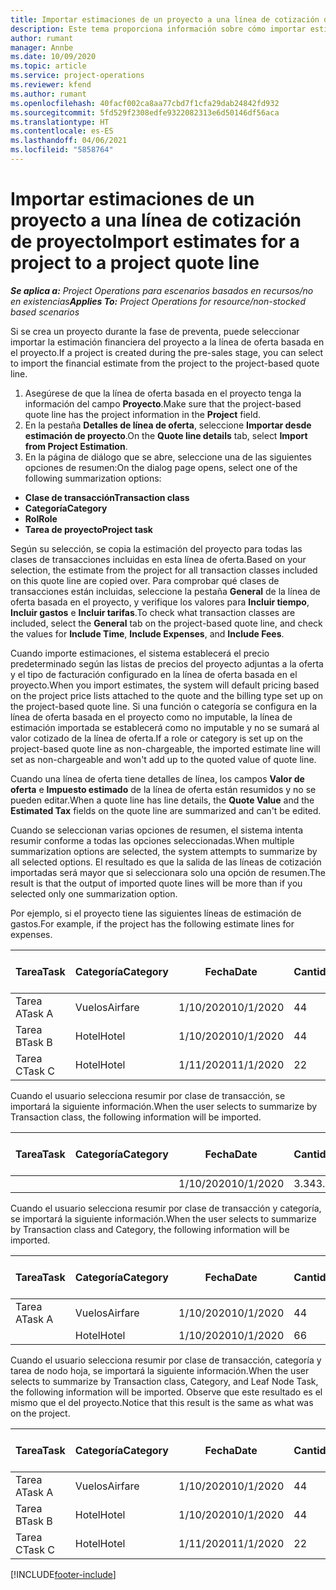 ```yaml
---
title: Importar estimaciones de un proyecto a una línea de cotización de proyecto
description: Este tema proporciona información sobre cómo importar estimaciones de un proyecto a una línea de cotización de proyecto.
author: rumant
manager: Annbe
ms.date: 10/09/2020
ms.topic: article
ms.service: project-operations
ms.reviewer: kfend
ms.author: rumant
ms.openlocfilehash: 40facf002ca8aa77cbd7f1cfa29dab24842fd932
ms.sourcegitcommit: 5fd529f2308edfe9322082313e6d50146df56aca
ms.translationtype: HT
ms.contentlocale: es-ES
ms.lasthandoff: 04/06/2021
ms.locfileid: "5858764"
---
```

# <a name="import-estimates-for-a-project-to-a-project-quote-line"></a><span data-ttu-id="445ef-103">Importar estimaciones de un proyecto a una línea de cotización de proyecto</span><span class="sxs-lookup"><span data-stu-id="445ef-103">Import estimates for a project to a project quote line</span></span>

<span data-ttu-id="445ef-104">_**Se aplica a:** Project Operations para escenarios basados en recursos/no en existencias_</span><span class="sxs-lookup"><span data-stu-id="445ef-104">_**Applies To:** Project Operations for resource/non-stocked based scenarios_</span></span>


<span data-ttu-id="445ef-105">Si se crea un proyecto durante la fase de preventa, puede seleccionar importar la estimación financiera del proyecto a la línea de oferta basada en el proyecto.</span><span class="sxs-lookup"><span data-stu-id="445ef-105">If a project is created during the pre-sales stage, you can select to import the financial estimate from the project to the project-based quote line.</span></span>

1. <span data-ttu-id="445ef-106">Asegúrese de que la línea de oferta basada en el proyecto tenga la información del campo **Proyecto**.</span><span class="sxs-lookup"><span data-stu-id="445ef-106">Make sure that the project-based quote line has the project information in the **Project** field.</span></span>
2. <span data-ttu-id="445ef-107">En la pestaña **Detalles de línea de oferta**, seleccione **Importar desde estimación de proyecto**.</span><span class="sxs-lookup"><span data-stu-id="445ef-107">On the **Quote line details** tab, select **Import from Project Estimation**.</span></span>
3. <span data-ttu-id="445ef-108">En la página de diálogo que se abre, seleccione una de las siguientes opciones de resumen:</span><span class="sxs-lookup"><span data-stu-id="445ef-108">On the dialog page opens, select one of the following summarization options:</span></span>

  - <span data-ttu-id="445ef-109">**Clase de transacción**</span><span class="sxs-lookup"><span data-stu-id="445ef-109">**Transaction class**</span></span>
  - <span data-ttu-id="445ef-110">**Categoría**</span><span class="sxs-lookup"><span data-stu-id="445ef-110">**Category**</span></span>
  - <span data-ttu-id="445ef-111">**Rol**</span><span class="sxs-lookup"><span data-stu-id="445ef-111">**Role**</span></span> 
  - <span data-ttu-id="445ef-112">**Tarea de proyecto**</span><span class="sxs-lookup"><span data-stu-id="445ef-112">**Project task**</span></span>

<span data-ttu-id="445ef-113">Según su selección, se copia la estimación del proyecto para todas las clases de transacciones incluidas en esta línea de oferta.</span><span class="sxs-lookup"><span data-stu-id="445ef-113">Based on your selection, the estimate from the project for all transaction classes included on this quote line are copied over.</span></span> <span data-ttu-id="445ef-114">Para comprobar qué clases de transacciones están incluidas, seleccione la pestaña **General** de la línea de oferta basada en el proyecto, y verifique los valores para **Incluir tiempo**, **Incluir gastos** e **Incluir tarifas**.</span><span class="sxs-lookup"><span data-stu-id="445ef-114">To check what transaction classes are included, select the **General** tab on the project-based quote line, and check the values for **Include Time**, **Include Expenses**, and **Include Fees**.</span></span>

<span data-ttu-id="445ef-115">Cuando importe estimaciones, el sistema establecerá el precio predeterminado según las listas de precios del proyecto adjuntas a la oferta y el tipo de facturación configurado en la línea de oferta basada en el proyecto.</span><span class="sxs-lookup"><span data-stu-id="445ef-115">When you import estimates, the system will default pricing based on the project price lists attached to the quote and the billing type set up on the project-based quote line.</span></span> <span data-ttu-id="445ef-116">Si una función o categoría se configura en la línea de oferta basada en el proyecto como no imputable, la línea de estimación importada se establecerá como no imputable y no se sumará al valor cotizado de la línea de oferta.</span><span class="sxs-lookup"><span data-stu-id="445ef-116">If a role or category is set up on the project-based quote line as non-chargeable, the imported estimate line will set as non-chargeable and won't add up to the quoted value of quote line.</span></span>

<span data-ttu-id="445ef-117">Cuando una línea de oferta tiene detalles de línea, los campos **Valor de oferta** e **Impuesto estimado** de la línea de oferta están resumidos y no se pueden editar.</span><span class="sxs-lookup"><span data-stu-id="445ef-117">When a quote line has line details, the **Quote Value** and the **Estimated Tax** fields on the quote line are summarized and can't be edited.</span></span>

<span data-ttu-id="445ef-118">Cuando se seleccionan varias opciones de resumen, el sistema intenta resumir conforme a todas las opciones seleccionadas.</span><span class="sxs-lookup"><span data-stu-id="445ef-118">When multiple summarization options are selected, the system attempts to summarize by all selected options.</span></span> <span data-ttu-id="445ef-119">El resultado es que la salida de las líneas de cotización importadas será mayor que si seleccionara solo una opción de resumen.</span><span class="sxs-lookup"><span data-stu-id="445ef-119">The result is that the output of imported quote lines will be more than if you selected only one summarization option.</span></span>

<span data-ttu-id="445ef-120">Por ejemplo, si el proyecto tiene las siguientes líneas de estimación de gastos.</span><span class="sxs-lookup"><span data-stu-id="445ef-120">For example, if the project has the following estimate lines for expenses.</span></span>

| <span data-ttu-id="445ef-121">Tarea</span><span class="sxs-lookup"><span data-stu-id="445ef-121">Task</span></span> | <span data-ttu-id="445ef-122">Categoría</span><span class="sxs-lookup"><span data-stu-id="445ef-122">Category</span></span> | <span data-ttu-id="445ef-123">Fecha</span><span class="sxs-lookup"><span data-stu-id="445ef-123">Date</span></span> | <span data-ttu-id="445ef-124">Cantidad</span><span class="sxs-lookup"><span data-stu-id="445ef-124">Quantity</span></span> | <span data-ttu-id="445ef-125">Precio unitario</span><span class="sxs-lookup"><span data-stu-id="445ef-125">Unit price</span></span> | <span data-ttu-id="445ef-126">Importe</span><span class="sxs-lookup"><span data-stu-id="445ef-126">Amount</span></span> |
| --- | --- | --- | --- | --- | --- |
| <span data-ttu-id="445ef-127">Tarea A</span><span class="sxs-lookup"><span data-stu-id="445ef-127">Task A</span></span> | <span data-ttu-id="445ef-128">Vuelos</span><span class="sxs-lookup"><span data-stu-id="445ef-128">Airfare</span></span> | <span data-ttu-id="445ef-129">1/10/2020</span><span class="sxs-lookup"><span data-stu-id="445ef-129">10/1/2020</span></span> | <span data-ttu-id="445ef-130">4</span><span class="sxs-lookup"><span data-stu-id="445ef-130">4</span></span> | <span data-ttu-id="445ef-131">400</span><span class="sxs-lookup"><span data-stu-id="445ef-131">400</span></span> | <span data-ttu-id="445ef-132">1600</span><span class="sxs-lookup"><span data-stu-id="445ef-132">1600</span></span> |
| <span data-ttu-id="445ef-133">Tarea B</span><span class="sxs-lookup"><span data-stu-id="445ef-133">Task B</span></span> | <span data-ttu-id="445ef-134">Hotel</span><span class="sxs-lookup"><span data-stu-id="445ef-134">Hotel</span></span> | <span data-ttu-id="445ef-135">1/10/2020</span><span class="sxs-lookup"><span data-stu-id="445ef-135">10/1/2020</span></span> | <span data-ttu-id="445ef-136">4</span><span class="sxs-lookup"><span data-stu-id="445ef-136">4</span></span> | <span data-ttu-id="445ef-137">200</span><span class="sxs-lookup"><span data-stu-id="445ef-137">200</span></span> | <span data-ttu-id="445ef-138">800</span><span class="sxs-lookup"><span data-stu-id="445ef-138">800</span></span> |
| <span data-ttu-id="445ef-139">Tarea C</span><span class="sxs-lookup"><span data-stu-id="445ef-139">Task C</span></span> | <span data-ttu-id="445ef-140">Hotel</span><span class="sxs-lookup"><span data-stu-id="445ef-140">Hotel</span></span> | <span data-ttu-id="445ef-141">1/11/2020</span><span class="sxs-lookup"><span data-stu-id="445ef-141">11/1/2020</span></span> | <span data-ttu-id="445ef-142">2</span><span class="sxs-lookup"><span data-stu-id="445ef-142">2</span></span> | <span data-ttu-id="445ef-143">200</span><span class="sxs-lookup"><span data-stu-id="445ef-143">200</span></span> | <span data-ttu-id="445ef-144">400</span><span class="sxs-lookup"><span data-stu-id="445ef-144">400</span></span> |

<span data-ttu-id="445ef-145">Cuando el usuario selecciona resumir por clase de transacción, se importará la siguiente información.</span><span class="sxs-lookup"><span data-stu-id="445ef-145">When the user selects to summarize by Transaction class, the following information will be imported.</span></span>

| <span data-ttu-id="445ef-146">Tarea</span><span class="sxs-lookup"><span data-stu-id="445ef-146">Task</span></span> | <span data-ttu-id="445ef-147">Categoría</span><span class="sxs-lookup"><span data-stu-id="445ef-147">Category</span></span> | <span data-ttu-id="445ef-148">Fecha</span><span class="sxs-lookup"><span data-stu-id="445ef-148">Date</span></span> | <span data-ttu-id="445ef-149">Cantidad</span><span class="sxs-lookup"><span data-stu-id="445ef-149">Quantity</span></span> | <span data-ttu-id="445ef-150">Precio unitario</span><span class="sxs-lookup"><span data-stu-id="445ef-150">Unit price</span></span> | <span data-ttu-id="445ef-151">Importe</span><span class="sxs-lookup"><span data-stu-id="445ef-151">Amount</span></span> |
| --- | --- | --- | --- | --- | --- |
| | | <span data-ttu-id="445ef-152">1/10/2020</span><span class="sxs-lookup"><span data-stu-id="445ef-152">10/1/2020</span></span> | <span data-ttu-id="445ef-153">3.34</span><span class="sxs-lookup"><span data-stu-id="445ef-153">3.34</span></span> | <span data-ttu-id="445ef-154">840</span><span class="sxs-lookup"><span data-stu-id="445ef-154">840</span></span> | <span data-ttu-id="445ef-155">2800</span><span class="sxs-lookup"><span data-stu-id="445ef-155">2800</span></span> |

<span data-ttu-id="445ef-156">Cuando el usuario selecciona resumir por clase de transacción y categoría, se importará la siguiente información.</span><span class="sxs-lookup"><span data-stu-id="445ef-156">When the user selects to summarize by Transaction class and Category, the following information will be imported.</span></span>

| <span data-ttu-id="445ef-157">Tarea</span><span class="sxs-lookup"><span data-stu-id="445ef-157">Task</span></span> | <span data-ttu-id="445ef-158">Categoría</span><span class="sxs-lookup"><span data-stu-id="445ef-158">Category</span></span> | <span data-ttu-id="445ef-159">Fecha</span><span class="sxs-lookup"><span data-stu-id="445ef-159">Date</span></span> | <span data-ttu-id="445ef-160">Cantidad</span><span class="sxs-lookup"><span data-stu-id="445ef-160">Quantity</span></span> | <span data-ttu-id="445ef-161">Precio unitario</span><span class="sxs-lookup"><span data-stu-id="445ef-161">Unit price</span></span> | <span data-ttu-id="445ef-162">Importe</span><span class="sxs-lookup"><span data-stu-id="445ef-162">Amount</span></span> |
| --- | --- | --- | --- | --- | --- |
| <span data-ttu-id="445ef-163">Tarea A</span><span class="sxs-lookup"><span data-stu-id="445ef-163">Task A</span></span> | <span data-ttu-id="445ef-164">Vuelos</span><span class="sxs-lookup"><span data-stu-id="445ef-164">Airfare</span></span> | <span data-ttu-id="445ef-165">1/10/2020</span><span class="sxs-lookup"><span data-stu-id="445ef-165">10/1/2020</span></span> | <span data-ttu-id="445ef-166">4</span><span class="sxs-lookup"><span data-stu-id="445ef-166">4</span></span> | <span data-ttu-id="445ef-167">400</span><span class="sxs-lookup"><span data-stu-id="445ef-167">400</span></span> | <span data-ttu-id="445ef-168">1600</span><span class="sxs-lookup"><span data-stu-id="445ef-168">1600</span></span> |
| | <span data-ttu-id="445ef-169">Hotel</span><span class="sxs-lookup"><span data-stu-id="445ef-169">Hotel</span></span> | <span data-ttu-id="445ef-170">1/10/2020</span><span class="sxs-lookup"><span data-stu-id="445ef-170">10/1/2020</span></span> | <span data-ttu-id="445ef-171">6</span><span class="sxs-lookup"><span data-stu-id="445ef-171">6</span></span> | <span data-ttu-id="445ef-172">200</span><span class="sxs-lookup"><span data-stu-id="445ef-172">200</span></span> | <span data-ttu-id="445ef-173">1200</span><span class="sxs-lookup"><span data-stu-id="445ef-173">1200</span></span> |

<span data-ttu-id="445ef-174">Cuando el usuario selecciona resumir por clase de transacción, categoría y tarea de nodo hoja, se importará la siguiente información.</span><span class="sxs-lookup"><span data-stu-id="445ef-174">When the user selects to summarize by Transaction class, Category, and Leaf Node Task, the following information will be imported.</span></span> <span data-ttu-id="445ef-175">Observe que este resultado es el mismo que el del proyecto.</span><span class="sxs-lookup"><span data-stu-id="445ef-175">Notice that this result is the same as what was on the project.</span></span>

| <span data-ttu-id="445ef-176">Tarea</span><span class="sxs-lookup"><span data-stu-id="445ef-176">Task</span></span> | <span data-ttu-id="445ef-177">Categoría</span><span class="sxs-lookup"><span data-stu-id="445ef-177">Category</span></span> | <span data-ttu-id="445ef-178">Fecha</span><span class="sxs-lookup"><span data-stu-id="445ef-178">Date</span></span> | <span data-ttu-id="445ef-179">Cantidad</span><span class="sxs-lookup"><span data-stu-id="445ef-179">Quantity</span></span> | <span data-ttu-id="445ef-180">Precio unitario</span><span class="sxs-lookup"><span data-stu-id="445ef-180">Unit price</span></span> | <span data-ttu-id="445ef-181">Importe</span><span class="sxs-lookup"><span data-stu-id="445ef-181">Amount</span></span> |
| --- | --- | --- | --- | --- | --- |
| <span data-ttu-id="445ef-182">Tarea A</span><span class="sxs-lookup"><span data-stu-id="445ef-182">Task A</span></span> | <span data-ttu-id="445ef-183">Vuelos</span><span class="sxs-lookup"><span data-stu-id="445ef-183">Airfare</span></span> | <span data-ttu-id="445ef-184">1/10/2020</span><span class="sxs-lookup"><span data-stu-id="445ef-184">10/1/2020</span></span> | <span data-ttu-id="445ef-185">4</span><span class="sxs-lookup"><span data-stu-id="445ef-185">4</span></span> | <span data-ttu-id="445ef-186">400</span><span class="sxs-lookup"><span data-stu-id="445ef-186">400</span></span> | <span data-ttu-id="445ef-187">1600</span><span class="sxs-lookup"><span data-stu-id="445ef-187">1600</span></span> |
| <span data-ttu-id="445ef-188">Tarea B</span><span class="sxs-lookup"><span data-stu-id="445ef-188">Task B</span></span> | <span data-ttu-id="445ef-189">Hotel</span><span class="sxs-lookup"><span data-stu-id="445ef-189">Hotel</span></span> | <span data-ttu-id="445ef-190">1/10/2020</span><span class="sxs-lookup"><span data-stu-id="445ef-190">10/1/2020</span></span> | <span data-ttu-id="445ef-191">4</span><span class="sxs-lookup"><span data-stu-id="445ef-191">4</span></span> | <span data-ttu-id="445ef-192">200</span><span class="sxs-lookup"><span data-stu-id="445ef-192">200</span></span> | <span data-ttu-id="445ef-193">800</span><span class="sxs-lookup"><span data-stu-id="445ef-193">800</span></span> |
| <span data-ttu-id="445ef-194">Tarea C</span><span class="sxs-lookup"><span data-stu-id="445ef-194">Task C</span></span> | <span data-ttu-id="445ef-195">Hotel</span><span class="sxs-lookup"><span data-stu-id="445ef-195">Hotel</span></span> | <span data-ttu-id="445ef-196">1/11/2020</span><span class="sxs-lookup"><span data-stu-id="445ef-196">11/1/2020</span></span> | <span data-ttu-id="445ef-197">2</span><span class="sxs-lookup"><span data-stu-id="445ef-197">2</span></span> | <span data-ttu-id="445ef-198">200</span><span class="sxs-lookup"><span data-stu-id="445ef-198">200</span></span> | <span data-ttu-id="445ef-199">400</span><span class="sxs-lookup"><span data-stu-id="445ef-199">400</span></span> |


[!INCLUDE[footer-include](../includes/footer-banner.md)]
